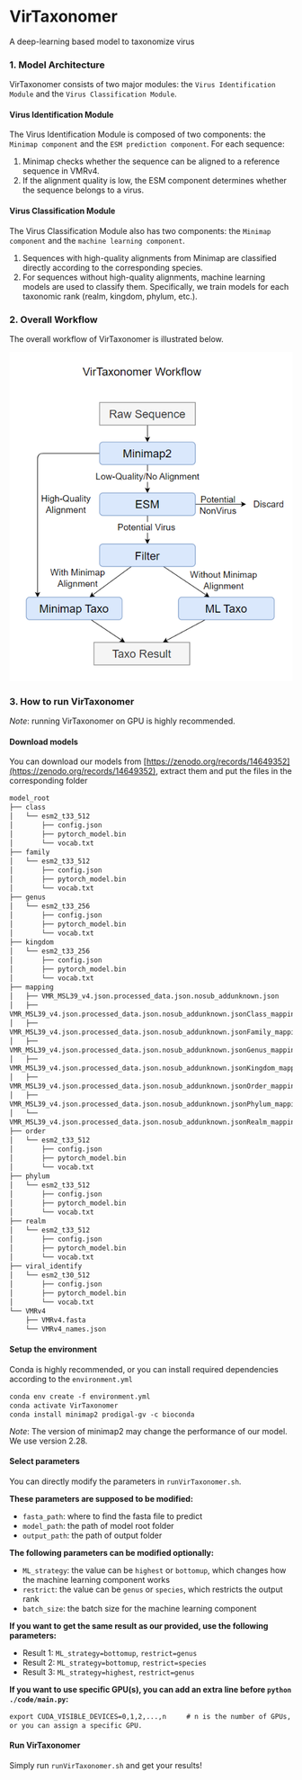 # VirTaxonomer

A deep-learning based model to taxonomize virus

### 1. Model Architecture

VirTaxonomer consists of two major modules: the `Virus Identification Module` and the `Virus Classification Module`.

#### Virus Identification Module

The Virus Identification Module is composed of two components: the `Minimap component` and the `ESM prediction component`. For each sequence:

1. Minimap checks whether the sequence can be aligned to a reference sequence in VMRv4.
2. If the alignment quality is low, the ESM component determines whether the sequence belongs to a virus.

#### Virus Classification Module

The Virus Classification Module also has two components: the `Minimap component` and the `machine learning component`.

1. Sequences with high-quality alignments from Minimap are classified directly according to the corresponding species.
2. For sequences without high-quality alignments, machine learning models are used to classify them. Specifically, we train models for each taxonomic rank (realm, kingdom, phylum, etc.).

### 2. Overall Workflow

The overall workflow of VirTaxonomer is illustrated below.

![](image/workflow.png)

### 3. How to run VirTaxonomer

*Note*: running VirTaxonomer on GPU is highly recommended.

#### Download models

You can download our models from [https://zenodo.org/records/14649352](https://zenodo.org/records/14649352), extract them and put the files in the corresponding folder

```
model_root
├── class
│   └── esm2_t33_512
│       ├── config.json
│       ├── pytorch_model.bin
│       └── vocab.txt
├── family
│   └── esm2_t33_512
│       ├── config.json
│       ├── pytorch_model.bin
│       └── vocab.txt
├── genus
│   └── esm2_t33_256
│       ├── config.json
│       ├── pytorch_model.bin
│       └── vocab.txt
├── kingdom
│   └── esm2_t33_256
│       ├── config.json
│       ├── pytorch_model.bin
│       └── vocab.txt
├── mapping
│   ├── VMR_MSL39_v4.json.processed_data.json.nosub_addunknown.json
│   ├── VMR_MSL39_v4.json.processed_data.json.nosub_addunknown.jsonClass_mapping.csv
│   ├── VMR_MSL39_v4.json.processed_data.json.nosub_addunknown.jsonFamily_mapping.csv
│   ├── VMR_MSL39_v4.json.processed_data.json.nosub_addunknown.jsonGenus_mapping.csv
│   ├── VMR_MSL39_v4.json.processed_data.json.nosub_addunknown.jsonKingdom_mapping.csv
│   ├── VMR_MSL39_v4.json.processed_data.json.nosub_addunknown.jsonOrder_mapping.csv
│   ├── VMR_MSL39_v4.json.processed_data.json.nosub_addunknown.jsonPhylum_mapping.csv
│   └── VMR_MSL39_v4.json.processed_data.json.nosub_addunknown.jsonRealm_mapping.csv
├── order
│   └── esm2_t33_512
│       ├── config.json
│       ├── pytorch_model.bin
│       └── vocab.txt
├── phylum
│   └── esm2_t33_512
│       ├── config.json
│       ├── pytorch_model.bin
│       └── vocab.txt
├── realm
│   └── esm2_t33_512
│       ├── config.json
│       ├── pytorch_model.bin
│       └── vocab.txt
├── viral_identify
│   └── esm2_t30_512
│       ├── config.json
│       ├── pytorch_model.bin
│       └── vocab.txt
└── VMRv4
    ├── VMRv4.fasta
    └── VMRv4_names.json
```

#### Setup the environment

Conda is highly recommended, or you can install required dependencies according to the `environment.yml`

```
conda env create -f environment.yml
conda activate VirTaxonomer
conda install minimap2 prodigal-gv -c bioconda
```

*Note*: The version of minimap2 may change the performance of our model. We use version 2.28.

#### Select parameters

You can directly modify the parameters in `runVirTaxonomer.sh`. 

**These parameters are supposed to be modified:**

- `fasta_path`: where to find the fasta file to predict
- `model_path`: the path of model root folder
- `output_path`: the path of output folder

**The following parameters can be modified optionally:**

- `ML_strategy`: the value can be `highest` or `bottomup`, which changes how the machine learning component works
- `restrict`: the value can be `genus` or `species`, which restricts the output rank
- `batch_size`: the batch size for the machine learning component

**If you want to get the same result as our provided, use the following parameters:**

- Result 1: `ML_strategy=bottomup`, `restrict=genus`
- Result 2: `ML_strategy=bottomup`, `restrict=species`
- Result 3: `ML_strategy=highest`, `restrict=genus`

**If you want to use specific GPU(s), you can add an extra line before `python ./code/main.py`:**

```
export CUDA_VISIBLE_DEVICES=0,1,2,...,n 	# n is the number of GPUs, or you can assign a specific GPU.
```

#### Run VirTaxonomer

Simply run `runVirTaxonomer.sh` and get your results!



